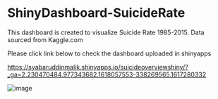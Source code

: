 # ShinyDashboard-SuicideRate

This dashboard is created to visualize Suicide Rate 1985-2015. Data sourced from Kaggle.com

Please click link below to check the dashboard uploaded in shinyapps

https://syabaruddinmalik.shinyapps.io/suicideoverviewshiny/?_ga=2.230470484.977343682.1618057553-338269565.1617280332

![image](https://user-images.githubusercontent.com/78594353/114280577-1da9b380-9a64-11eb-8dd9-87350006d470.png)

